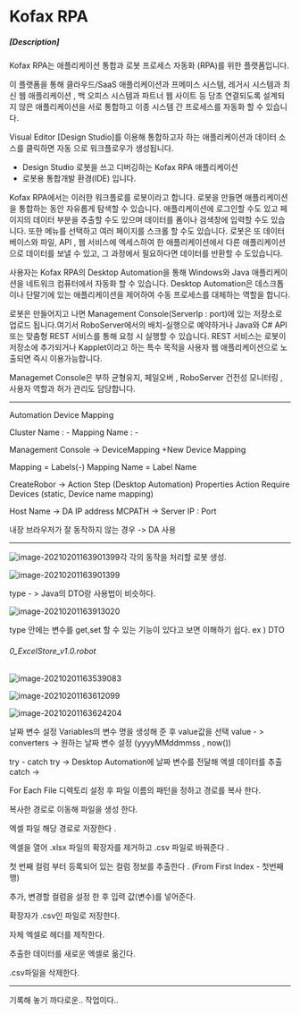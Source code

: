 # Kofax RPA

##### [Description]

Kofax RPA는 애플리케이션 통합과 로봇 프로세스 자동화 (RPA)를 위한 플랫폼입니다.

이 플랫폼을 통해 클라우드/SaaS 애플리케이션과 프메미스 시스템, 레거시 시스템과 최신 웹 애플리케이션 , 백 오피스 시스템과 파트너 웹 사이트 등 당초 연결되도록 설계되지 않은 애플리케이션을 서로 통합하고 이종 시스템 간 프로세스를 자동화 할 수 있습니다.



Visual Editor [Design Studio]를 이용해 통합하고자 하는 애플리케이션과 데이터 소스를 클릭하면 자동 으로 워크플로우가 생성됩니다.

* Design Studio 로봇을 쓰고 디버깅하는 Kofax RPA 애플리케이션
* 로봇용 통합개발 환경(IDE) 입니다.



Kofax RPA에서는 이러한 워크플로를 로봇이라고 합니다. 로봇을 만들면 애플리케이션을 통합하는 동안 자유롭게 탐색할 수 있습니다. 애플리케이션에 로그인할 수도 있고 페이지의 데이터 부분을 추출할 수도 있으며 데이터를 폼이나 검색창에 입력할 수도 있습니다. 또한 메뉴를 선택하고 여러 페이지를 스크롤 할 수도 있습니다. 로봇은 또 데이터베이스와 파일, API , 웹 서비스에 엑세스하여 한 애플리케이션에서 다른 애플리케이션으로 데이터를 보낼 수 있고, 그 과정에서 필요하다면 데이터를 반환할 수 도있습니다.



사용자는 Kofax RPA의 Desktop Automation을 통해 Windows와 Java 애플리케이션을 네트워크 컴퓨터에서 자동화 할 수 있습니다. Desktop Automation은 데스크톱이나 단말기에 있는 애플리케이션을 제어하여 수동 프로세스를 대체하는 역할을 합니다. 



로봇은 만들어지고 나면 Management Console(ServerIp : port)에 있는 저장소로 업로드 됩니다.여기서 RoboServer에서의 배치-실행으로 예약하거나 Java와 C# API 또는 맞춤형 REST 서비스를 통해 요청 시 실행할 수 있습니다. REST 서비스는 로봇이 저장소에 추가되거나 Kapplet이라고 하는 특수 목적을 사용자 웹 애플리케이션으로 노출되면 즉시 이용가능합니다.



Managemet Console은 부하 균형유지, 페일오버 , RoboServer 건전성 모니터링 , 사용자 역할과 허가 관리도 담당합니다.



--------------



Automation Device Mapping

Cluster Name : - 
Mapping Name : -

Management Console -> DeviceMapping
+New Device Mapping

Mapping = Labels(-)      Mapping Name = Label Name

CreateRobor  -> Action Step (Desktop Automation) Properties Action Require Devices (static, Device name mapping)



Host Name -> DA IP address
MCPATH -> Server IP : Port

내장 브라우저가 잘 동작하지 않는 경우 -> DA 사용





----------------

![image-20210201163901399](https://user-images.githubusercontent.com/38201897/106436156-1f308b80-64b7-11eb-85c8-b10faaca95b5.png)각 각의 동작을 처리할 로봇 생성.

![image-20210201163901399](https://user-images.githubusercontent.com/38201897/106436159-1fc92200-64b7-11eb-829d-fbc9356d90f9.png)

type - > Java의 DTO랑 사용법이 비슷하다. 

![image-20210201163913020](https://user-images.githubusercontent.com/38201897/106436160-1fc92200-64b7-11eb-8621-0e6133a812f8.png) 

type 안에는 변수를 get,set 할 수 있는 기능이 있다고 보면 이해하기 쉽다. ex ) DTO





###### 0_ExcelStore_v1.0.robot

![image-20210201163539083](https://user-images.githubusercontent.com/38201897/106436146-1dff5e80-64b7-11eb-9c27-ce7b2872d32f.png)

![image-20210201163612099](https://user-images.githubusercontent.com/38201897/106436151-1e97f500-64b7-11eb-89ec-7d7605cd6b9d.png)

![image-20210201163624204](https://user-images.githubusercontent.com/38201897/106436155-1f308b80-64b7-11eb-8d96-4d65f6e9386e.png)

날짜 변수 설정 Variables의 변수 명을 생성해 준 후 value값을 선택 
value - > converters -> 원하는 날짜 변수 설정 (yyyyMMddmmss , now())

try - catch  try  ->  Desktop Automation에 날짜 변수를 전달해 엑셀 데이터를 추출 
                catch ->

For Each File 디렉토리 설정 후 파일 이름의 패턴을 정하고
경로를 복사 한다.

복사한 경로로 이동해 파일을 생성 한다. 

엑셀 파일 해당 경로로 저장한다 .

엑셀을 열어  .xlsx 파일의 확장자를 제거하고 .csv 파일로 바꿔준다 .

첫 번째 컬럼 부터 등록되어 있는 컬럼 정보를 추출한다 . (From First Index - 첫번째 행) 

추가, 변경할 컬럼을 설정 한 후 입력 값(변수)를 넣어준다.

확장자가 .csv인 파일로 저장한다.

자체 엑셀로 헤더를 제작한다.

추출한 데이터를 새로운 엑셀로 옮긴다.

.csv파일을 삭제한다.



---------

기록해 놓기 까다로운.. 작업이다..